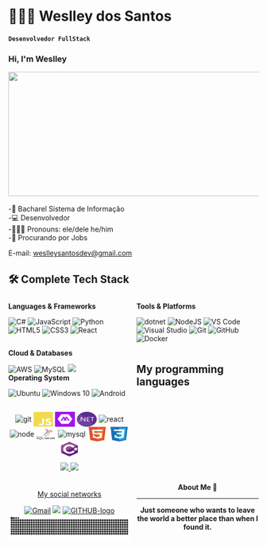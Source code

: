 # 🧑🏽‍💻 Weslley dos Santos
**`Desenvolvedor FullStack`**

<h3>Hi, I'm Weslley</h3> 


<img height="250" width="850" src="https://i.pinimg.com/originals/bd/56/5d/bd565dcc0a556add0b0a0ed6b26d686e.gif"/>
<p></p>

-📖 Bacharel Sistema de Informação <br>
-💻 Desenvolvedor <br>
-👨🏽‍🦱 Pronouns: ele/dele he/him <br>
-🎯 Procurando por Jobs  <br>

E-mail: weslleysantosdev@gmail.com

## 🛠️ Complete Tech Stack</h3>

<div style="display: grid; grid-template-columns: repeat(auto-fit, minmax(200px, 1fr)); gap: 12px; margin: 25px 0; text-align: left;">

<div>
  <strong>Languages & Frameworks</strong><br>
  <p></p>
	<img alt="C#" src="https://img.shields.io/badge/c%23-%23239120.svg?style=for-the-badge&logo=c-sharp&logoColor=white"/>
  <img src="https://img.shields.io/badge/JavaScript-F7DF1E?style=for-the-badge&logo=javascript&logoColor=black" alt="JavaScript">
  <img src="https://img.shields.io/badge/Python-3776AB?style=for-the-badge&logo=python&logoColor=white" alt="Python">
  <img src="https://img.shields.io/badge/HTML5-E34F26?style=for-the-badge&logo=html5&logoColor=white" alt="HTML5">
  <img src="https://img.shields.io/badge/CSS3-1572B6?style=for-the-badge&logo=css3&logoColor=white" alt="CSS3">
  <img src="https://img.shields.io/badge/React-61DAFB?style=for-the-badge&logo=react&logoColor=black" alt="React">
</div>
<div margin="0">
  <strong>Tools & Platforms</strong><br>
  <p></p>
    <img src="https://img.shields.io/badge/net8.0-blue?style=for-the-badge&logo=net&logoColor=white" alt="dotnet">
  <img alt="NodeJS" src="https://img.shields.io/badge/node.js-%2343853D.svg?style=for-the-badge&logo=node-dot-js&logoColor=white"/>
      <img src="https://img.shields.io/badge/VS_Code-007ACC?style=for-the-badge&logo=visual-studio-code&logoColor=white" alt="VS Code">
  <img alt="Visual Studio" src="https://img.shields.io/badge/VisualStudio-5C2D91.svg?style=for-the-badge&logo=visual-studio&logoColor=white"/>
  <img src="https://img.shields.io/badge/Git-F05032?style=for-the-badge&logo=git&logoColor=white" alt="Git">
  <img src="https://img.shields.io/badge/GitHub-181717?style=for-the-badge&logo=github&logoColor=white" alt="GitHub">
  <img src="https://img.shields.io/badge/Docker-2496ED?style=for-the-badge&logo=docker&logoColor=white" alt="Docker">
</div>
<div>
  <strong>Cloud & Databases</strong><br>
  <p></p>
  <img src="https://img.shields.io/badge/AWS-232F3E?style=for-the-badge&logo=amazon-aws&logoColor=white" alt="AWS">
  <img src="https://img.shields.io/badge/MySQL-4479A1?style=for-the-badge&logo=mysql&logoColor=white" alt="MySQL">
  <img src="https://img.shields.io/badge/MongoDB-47A248?style=for-the-badge&logo=mongodb&logoColor=white"   
</div>
<div>
  <strong>Operating System </strong><br>
  <p></p>
  <img alt="Ubuntu" src="https://img.shields.io/badge/Ubuntu-E95420?style=for-the-badge&logo=ubuntu&logoColor=white" />
  <img alt="Windows 10" src="https://img.shields.io/badge/Windows-0078D6?style=for-the-badge&logo=windows&logoColor=white" />
  <img alt="Android" src="https://img.shields.io/badge/Android-3DDC84?style=for-the-badge&logo=android&logoColor=white" />
</div>

</div>


## My programming languages
<div align=center style="display: inline_block"><br>  
      <img align="center" title="Git" alt="git" height="30" width="40" src="https://cdn.jsdelivr.net/gh/devicons/devicon/icons/git/git-original.svg" />
      <img align="center" title="Javascript" alt="Js" height="30" width="40" src="https://raw.githubusercontent.com/devicons/devicon/master/icons/javascript/javascript-plain.svg" />
      <img align="center" title=".Net Maui" alt="MAUI" height="30" width="40" src="Resources/img/maui-logo.svg">
      <img align="center" title=".Net" alt=".NET" height="30" width="40" src="Resources/img/dotnet-logo.svg">
      <img align="center" title="react" alt="react" height="30" width="40" src="https://cdn.jsdelivr.net/gh/devicons/devicon/icons/react/react-original.svg"/>
      <img align="center" title="node" alt="node" height="30" width="40" src="https://cdn.jsdelivr.net/gh/devicons/devicon/icons/nodejs/nodejs-original.svg"/>
      <img align="center" title="Microsoft Sql Server" alt="mysql" height="30" width="40" src="Resources/img/SqlServer-logo.PNG" />
      <img align="center" title="MySql" alt="mysql" height="30" width="40" src="https://cdn.jsdelivr.net/gh/devicons/devicon/icons/mysql/mysql-original.svg"/>
      <img align="center" title="HTML" alt="HTML" height="30" width="40" src="https://raw.githubusercontent.com/devicons/devicon/master/icons/html5/html5-original.svg">
      <img align="center" title="CSS" alt="CSS" height="30" width="40" src="https://raw.githubusercontent.com/devicons/devicon/master/icons/css3/css3-original.svg">
      <img align="center" title="Charp" alt="Csharp" height="30" width="40" src="https://raw.githubusercontent.com/devicons/devicon/master/icons/csharp/csharp-original.svg">
</div>

##  
<div align="center">
  <a href="https://github.com/WeslleySantos-Dev">
    <img height="160em" src="https://github-readme-stats.vercel.app/api?username=WeslleySantos-dev&show_icons=true&include_all_commits=true&theme=radical&count_private=true" />
    <img height="160em" src="https://github-readme-stats.vercel.app/api/top-langs/?username=WeslleySantos-dev&layout=compact&langs_count=7&theme=dark" />
</div>

    
##    
<div align=center>
  <p>My social networks</p>
  <a href="mailto:weslleysantosdev@gmail.com" title="Gmail"><img  alt="Gmail" src="https://img.shields.io/badge/Gmail-D14836?style=for-the-badge&logo=gmail&logoColor=white" /></a>
  <a href="https://www.linkedin.com/in/weslleysantosdev/" target="_blank" title="Linkedin"><img src="https://img.shields.io/badge/-LinkedIn-%230077B5?style=for-the-badge&logo=linkedin&logoColor=white" target="_blank"></a>
  <a href="https://github.com/WeslleySantos-dev" target="_blank" title="Github"><img alt="GITHUB-logo" src="https://img.shields.io/badge/GitHub-100000?style=for-the-badge&logo=github&logoColor=white" target="_blank"></a>   
  <img src="https://raw.githubusercontent.com/weslleysantos-dev/weslleysantos-dev/output/snake.svg" alt="Snake animation" />
  
</div>



<div align=center>
	<strong>About Me 🍃</strong>
<hr>
<strong>
	Just someone who wants to leave the world a better place than when I found it. 
</strong>
</div>  
 
